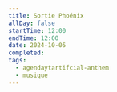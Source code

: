 ```yaml
---
title: Sortie Phoénix
allDay: false
startTime: 12:00
endTime: 12:00
date: 2024-10-05
completed: 
tags:
  - agendaytartifcial-anthem
  - musique
---
```

